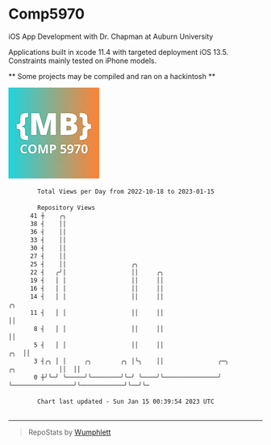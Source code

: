 # Comp5970
iOS App Development with Dr. Chapman at Auburn University

Applications built in xcode 11.4 with targeted deployment iOS 13.5.
Constraints mainly tested on iPhone models.

** Some projects may be compiled and ran on a hackintosh **

![App Icon](https://github.com/MatthewBentz/Comp5970/blob/master/Assignment1a-mlb0119/Assignment1a-mlb0119/Assets.xcassets/AppIcon.appiconset/180.png)

```
        Total Views per Day from 2022-10-18 to 2023-01-15

        Repository Views
      41 ┼    ╭╮
      38 ┤    ││
      36 ┤    ││
      33 ┤    ││
      30 ┤    ││
      27 ┤    ││
      25 ┤    ││                  ╭╮
      22 ┤   ╭╯│                  ││     ╭╮
      19 ┤   │ │                  ││     ││
      16 ┤   │ │                  ││     ││
      14 ┤   │ │                  ││     ││                                                     ╭╮
      11 ┤   │ │                  ││     ││                                                     ││
       8 ┤   │ │                  ││     ││                                                     ││
       5 ┤   │ │                  ││     ││                                                 ╭╮  ││
       3 ┤╭╮ │ │     ╭╮        ╭╮ │╰╮    ││               ╭─╮                 ╭╮            ││  ││
       0 ┼╯╰─╯ ╰─────╯╰────────╯╰─╯ ╰────╯╰───────────────╯ ╰─────────────────╯╰────────────╯╰──╯╰─

        Chart last updated - Sun Jan 15 00:39:54 2023 UTC
        
```

---

> RepoStats by [Wumphlett](https://github.com/Wumphlett)
